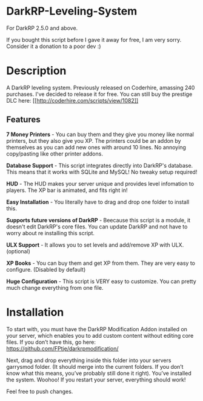 DarkRP-Leveling-System
======================
For DarkRP 2.5.0 and above.

If you bought this script before I gave it away for free, I am very sorry. Consider it a donation to a poor dev :)

Description
======================
A DarkRP leveling system. Previously released on Coderhire, amassing 240 purchases. I've decided to release it for free. 
You can still buy the prestige DLC here: [[http://coderhire.com/scripts/view/1082]]

Features
-------
**7 Money Printers** - You can buy them and they give you money like normal printers, but they also give you XP. The printers could be an addon by themselves as you can add new ones with around 10 lines. No annoying copy/pasting like other printer addons.

**Database Support** - This script integrates directly into DarkRP's database. This means that it works with SQLite and MySQL! No tweaky setup required!

**HUD** - The HUD makes your server unique and provides level infomation to players. The XP bar is animated, and fits right in!

**Easy Installation** - You literally have to drag and drop one folder to install this.

**Supports future versions of DarkRP** - Beecause this script is a module, it doesn't edit DarkRP's core files. You can update DarkRP and not have to worry about re installing this script.

**ULX Support** - It allows you to set levels and add/remove XP with ULX. (optional)

**XP Books** - You can buy them and get XP from them. They are very easy to configure. (Disabled by default)

**Huge Configuration** - This script is VERY easy to customize. You can pretty much change everything from one file.  


Installation
======================
To start with, you must have the DarkRP Modification Addon installed on your server, which enables you to add custom content without editing core files. 
If you don’t have this, go here: https://github.com/FPtje/darkrpmodification/ 

Next, drag and drop everything inside this folder into your servers garrysmod folder. (It should merge into the current folders. If you don’t know what this means, you’ve probably still done it right).
You’ve installed the system. Woohoo! If you restart your server, everything should work!

Feel free to push changes.
